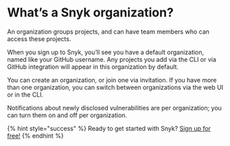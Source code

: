 # What’s a Snyk organization?

An organization groups projects, and can have team members who can access these projects.

When you sign up to Snyk, you’ll see you have a default organization, named like your GitHub username. Any projects you add via the CLI or via GitHub integration will appear in this organization by default.

You can create an organization, or join one via invitation. If you have more than one organization, you can switch between organizations via the web UI or in the CLI.

Notifications about newly disclosed vulnerabilities are per organization; you can turn them on and off per organization.

{% hint style="success" %}
Ready to get started with Snyk? [Sign up for free!](https://snyk.io/login?cta=sign-up&loc=footer&page=support_docs_page)
{% endhint %}

